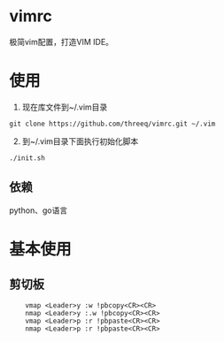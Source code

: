 # vimrc
极简vim配置，打造VIM IDE。

# 使用

1. 现在库文件到~/.vim目录

```
git clone https://github.com/threeq/vimrc.git ~/.vim
```

2. 到~/.vim目录下面执行初始化脚本

```
./init.sh
```

## 依赖

python、go语言


# 基本使用

## 剪切板

        vmap <Leader>y :w !pbcopy<CR><CR>
        nmap <Leader>y :.w !pbcopy<CR><CR>
        vmap <Leader>p :r !pbpaste<CR><CR>
        nmap <Leader>p :r !pbpaste<CR><CR>
